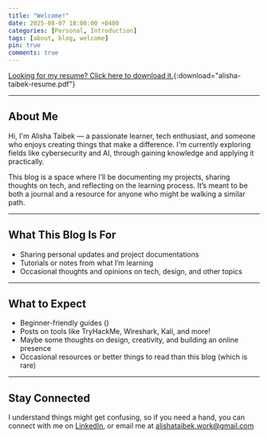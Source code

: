 ```yaml
---
title: "Welcome!"
date: 2025-08-07 18:00:00 +0400
categories: [Personal, Introduction]
tags: [about, blog, welcome]
pin: true
comments: true
---
```


[Looking for my resume? Click here to download it.](/assets/files/alisha-taibek-resume.pdf){:download="alisha-taibek-resume.pdf"}

---

## About Me

Hi, I'm Alisha Taibek — a passionate learner, tech enthusiast, and someone who enjoys creating things that make a difference. I'm currently exploring fields like cybersecurity and AI, through gaining knowledge and applying it practically. 

This blog is a space where I’ll be documenting my projects, sharing thoughts on tech, and reflecting on the learning process. It’s meant to be both a journal and a resource for anyone who might be walking a similar path.

---

## What This Blog Is For

- Sharing personal updates and project documentations
- Tutorials or notes from what I’m learning
- Occasional thoughts and opinions on tech, design, and other topics

---

## What to Expect

- Beginner-friendly guides ()
- Posts on tools like TryHackMe, Wireshark, Kali, and more!
- Maybe some thoughts on design, creativity, and building an online presence
- Occasional resources or better things to read than this blog (which is rare)

---

## Stay Connected

I understand things might get confusing, so if you need a hand, you can connect with me on [LinkedIn](https://www.linkedin.com/in/alisha-taibek), or email me at alishataibek.work@gmail.com

